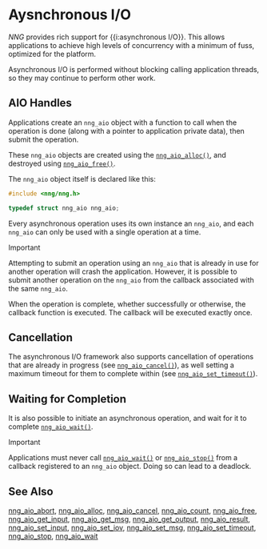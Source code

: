 # Aysnchronous I/O

_NNG_ provides rich support for {{i:asynchronous I/O}}.
This allows applications to achieve high levels of concurrency with a
minimum of fuss, optimized for the platform.

Asynchronous I/O is performed without blocking calling application
threads, so they may continue to perform other work.

## AIO Handles

Applications create an `nng_aio` object with a function to call when
the operation is done (along with a pointer to application private data),
then submit the operation.

These `nng_aio` objects are created using the [`nng_aio_alloc()`](nng_aio_alloc.md),
and destroyed using [`nng_aio_free()`](nng_aio_free.md).

The `nng_aio` object itself is declared like this:

```c
#include <nng/nng.h>

typedef struct nng_aio nng_aio;
```

Every asynchronous operation uses its own instance an `nng_aio`, and each
`nng_aio` can only be used with a single operation at a time.

> [!IMPORTANT]
> Attempting to submit an operation using an `nng_aio` that is already
> in use for another operation will crash the application.
> However, it is possible to submit another operation on the `nng_aio` from
> the callback associated with the same `nng_aio`.

When the operation is complete, whether successfully
or otherwise, the callback function is executed.
The callback will be executed exactly once.

## Cancellation

The asynchronous I/O framework also supports cancellation of
operations that are already in progress
(see [`nng_aio_cancel()`](nng_aio_cancel.md)), as well setting a maximum
timeout for them to complete within
(see [`nng_aio_set_timeout()`](nng_aio_set_timeout.md)).

## Waiting for Completion

It is also possible to initiate an asynchronous operation, and wait for it to
complete [`nng_aio_wait()`](nng_aio_wait.md).

> [!IMPORTANT]
> Applications must never call [`nng_aio_wait()`](nng_aio_wait.md) or
> [`nng_aio_stop()`](nng_aio_stop.md) from a callback registered to
> an `nng_aio` object. Doing so can lead to a deadlock.

## See Also

[nng_aio_abort](nng_aio_abort.md),
[nng_aio_alloc](nng_aio_alloc.md),
[nng_aio_cancel](nng_aio_cancel.md),
[nng_aio_count](nng_aio_count.md),
[nng_aio_free](nng_aio_free.md),
[nng_aio_get_input](nng_aio_get_input.md),
[nng_aio_get_msg](nng_aio_get_msg.md),
[nng_aio_get_output](nng_aio_get_output.md),
[nng_aio_result](nng_aio_result.md),
[nng_aio_set_input](nng_aio_set_input.md),
[nng_aio_set_iov](nng_aio_set_iov.md),
[nng_aio_set_msg](nng_aio_set_msg.md),
[nng_aio_set_timeout](nng_aio_set_timeout.md),
[nng_aio_stop](nng_aio_stop.md),
[nng_aio_wait](nng_aio_wait.md)
